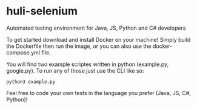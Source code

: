 # huli-selenium
Automated testing environment for Java, JS, Python and C# developers

To get started download and install Docker on your machine!
Simply build the Dockerfile then run the image, or you can also use the docker-compose.yml file.

You will find two example scriptes written in python (example.py, google.py). To run any of those just use the CLI like so:
````
python3 example.py
````

Feel free to code your own tests in the language you prefer (Java, JS, C#, Python)!
